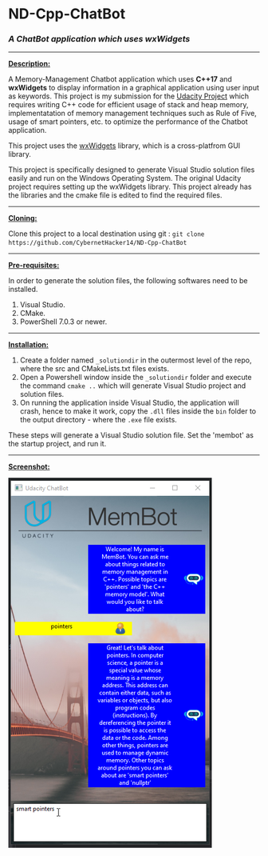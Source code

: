 # ND-Cpp-ChatBot
### *A ChatBot application which uses wxWidgets*

***

<ins>**Description:**</ins>

A Memory-Management Chatbot application which uses **C++17** and **wxWidgets** to display information in a graphical application using user input as keywords.
This project is my submission for the [Udacity Project](https://github.com/udacity/CppND-Memory-Management-Chatbot) which requires writing C++ code for efficient usage of stack and heap memory, implementatation of memory management techniques such as Rule of Five, usage of smart pointers, etc. to optimize the performance of the Chatbot application.  

This project uses the [wxWidgets](https://www.wxwidgets.org/) library, which is a cross-platfrom GUI library.

This project is specifically designed to generate Visual Studio solution files easily and run on the Windows Operating System. The original Udacity project requires setting up the wxWidgets library. 
This project already has the libraries and the cmake file is edited to find the required files.

***

<ins>**Cloning:**</ins>

Clone this project to a local destination using git : `git clone https://github.com/CybernetHacker14/ND-Cpp-ChatBot`  

***

<ins>**Pre-requisites:**</ins>

In order to generate the solution files, the following softwares need to be installed.

1. Visual Studio.
2. CMake.
3. PowerShell 7.0.3 or newer.

***

<ins>**Installation:**</ins>

1. Create a folder named `_solutiondir` in the outermost level of the repo, where the src and CMakeLists.txt files exists.
2. Open a Powershell window inside the `_solutiondir` folder and execute the command `cmake ..` which will generate Visual Studio project and solution files.
3. On running the application inside Visual Studio, the application will crash, hence to make it work, copy the `.dll` files inside the `bin` folder to the output directory - where the `.exe` file exists.

These steps will generate a Visual Studio solution file. Set the 'membot' as the startup 
project, and run it.

***

<ins>**Screenshot:**</ins>

![Screenshot 1](snap.png)

